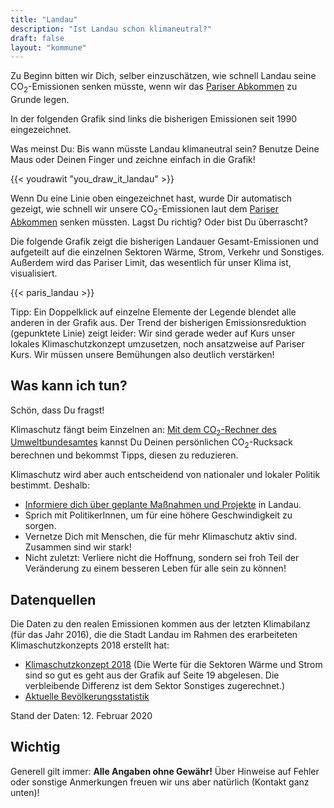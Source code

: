 ```yaml
---
title: "Landau"
description: "Ist Landau schon klimaneutral?"
draft: false
layout: "kommune"
---
```


Zu Beginn bitten wir Dich, selber einzuschätzen, wie schnell Landau seine
CO<sub>2</sub>-Emissionen senken müsste, wenn wir das [Pariser Abkommen](../../paris-limits) zu Grunde legen.

In der folgenden Grafik sind links die bisherigen Emissionen seit 1990 eingezeichnet.

Was meinst Du: Bis wann müsste Landau klimaneutral sein? Benutze Deine Maus oder Deinen Finger und zeichne einfach in die Grafik!

{{< youdrawit "you_draw_it_landau" >}}

Wenn Du eine Linie oben eingezeichnet hast, wurde Dir automatisch gezeigt, wie schnell wir unsere CO<sub>2</sub>-Emissionen laut dem [Pariser Abkommen](../../paris-limits) senken müssten. Lagst Du richtig? Oder bist Du überrascht?

Die folgende Grafik zeigt die bisherigen Landauer Gesamt-Emissionen und aufgeteilt auf die einzelnen Sektoren Wärme, Strom, Verkehr und Sonstiges. Außerdem wird das Pariser Limit, das wesentlich für unser Klima ist, visualisiert.

{{< paris_landau >}}

Tipp: Ein Doppelklick auf einzelne Elemente der Legende blendet alle anderen in der Grafik aus.
Der Trend der bisherigen Emissionsreduktion (gepunktete Linie) zeigt leider:
Wir sind gerade weder auf Kurs unser lokales Klimaschutzkonzept umzusetzen, noch ansatzweise auf Pariser Kurs. Wir müssen unsere Bemühungen also deutlich verstärken!

## Was kann ich tun?

Schön, dass Du fragst!

Klimaschutz fängt beim Einzelnen an: [Mit dem CO<sub>2</sub>-Rechner des Umweltbundesamtes](https://uba.co2-rechner.de/de_DE/) kannst Du Deinen persönlichen CO<sub>2</sub>-Rucksack berechnen und bekommst Tipps, diesen zu reduzieren.

Klimaschutz wird aber auch entscheidend von nationaler und lokaler Politik bestimmt.
Deshalb:

- [Informiere dich über geplante Maßnahmen und Projekte](https://www.landau.de/Leben-Wohnen/Stadtentwicklung/Klimaschutzinitiative) in Landau.
- Sprich mit PolitikerInnen, um für eine höhere Geschwindigkeit zu sorgen.
- Vernetze Dich mit Menschen, die für mehr Klimaschutz aktiv sind. Zusammen sind wir stark!
- Nicht zuletzt: Verliere nicht die Hoffnung, sondern sei froh Teil der Veränderung zu einem besseren Leben für alle sein zu können!

## Datenquellen

Die Daten zu den realen Emissionen kommen aus der letzten Klimabilanz (für das Jahr 2016), die die Stadt Landau im Rahmen des erarbeiteten Klimaschutzkonzepts 2018 erstellt hat:

- [Klimaschutzkonzept 2018](https://www.landau.de/output/download.php?file=%2Fmedia%2Fcustom%2F2644_3668_1.PDF%3F1548152352&fn=Klimaschutzkonzept) (Die Werte für die Sektoren Wärme und Strom sind so gut es geht aus der Grafik auf Seite 19 abgelesen. Die verbleibende Differenz ist dem Sektor Sonstiges zugerechnet.)
- [Aktuelle Bevölkerungsstatistik](https://www.landau.de/Wirtschaft-Bildung/Wirtschaft/Daten-und-Fakten)

Stand der Daten: 12. Februar 2020

## Wichtig

Generell gilt immer: **Alle Angaben ohne Gewähr!** Über Hinweise auf
Fehler oder sonstige Anmerkungen freuen wir uns aber natürlich (Kontakt ganz unten)!
